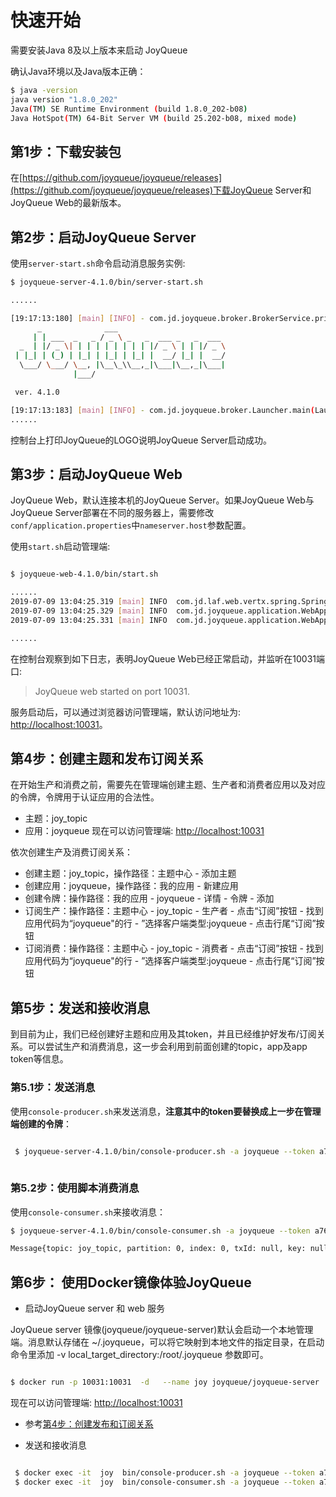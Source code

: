 

# 快速开始

需要安装Java 8及以上版本来启动 JoyQueue

确认Java环境以及Java版本正确：

```bash
$ java -version
java version "1.8.0_202"
Java(TM) SE Runtime Environment (build 1.8.0_202-b08)
Java HotSpot(TM) 64-Bit Server VM (build 25.202-b08, mixed mode)
```

## 第1步：下载安装包

在[https://github.com/joyqueue/joyqueue/releases](https://github.com/joyqueue/joyqueue/releases)下载JoyQueue Server和JoyQueue Web的最新版本。

## 第2步：启动JoyQueue Server

使用`server-start.sh`命令启动消息服务实例:

```bash
$ joyqueue-server-4.1.0/bin/server-start.sh

......

[19:17:13:180] [main] [INFO] - com.jd.joyqueue.broker.BrokerService.printConfig(BrokerService.java:303) - broker.id[1562576766],ip[10.0.16.231],frontPort[50088],backendPort[50089],monitorPort[50090],nameServer port[50091]
      _              ___
     | | ___  _   _ / _ \ _   _  ___ _   _  ___
  _  | |/ _ \| | | | | | | | | |/ _ \ | | |/ _ \
 | |_| | (_) | |_| | |_| | |_| |  __/ |_| |  __/
  \___/ \___/ \__, |\__\_\\__,_|\___|\__,_|\___|
              |___/

 ver. 4.1.0

[19:17:13:183] [main] [INFO] - com.jd.joyqueue.broker.Launcher.main(Launcher.java:35) - JoyQueue is started
......
```

控制台上打印JoyQueue的LOGO说明JoyQueue Server启动成功。

## 第3步：启动JoyQueue Web

JoyQueue Web，默认连接本机的JoyQueue Server。如果JoyQueue Web与JoyQueue Server部署在不同的服务器上，需要修改`conf/application.properties`中`nameserver.host`参数配置。

使用`start.sh`启动管理端:

```bash

$ joyqueue-web-4.1.0/bin/start.sh

......
2019-07-09 13:04:25.319 [main] INFO  com.jd.laf.web.vertx.spring.SpringVertx - success starting Vert.x
2019-07-09 13:04:25.329 [main] INFO  com.jd.joyqueue.application.WebApplication - Started WebApplication in 4.179 seconds (JVM running for 4.776)
2019-07-09 13:04:25.331 [main] INFO  com.jd.joyqueue.application.WebApplication - JoyQueue web started on port 10031.

......
```

在控制台观察到如下日志，表明JoyQueue Web已经正常启动，并监听在10031端口:

> JoyQueue web started on port 10031.

服务启动后，可以通过浏览器访问管理端，默认访问地址为: [http://localhost:10031](http://localhost:10031)。

## 第4步：创建主题和发布订阅关系

在开始生产和消费之前，需要先在管理端创建主题、生产者和消费者应用以及对应的令牌，令牌用于认证应用的合法性。

* 主题：joy_topic
* 应用：joyqueue
现在可以访问管理端: [http://localhost:10031](http://localhost:10031)

依次创建生产及消费订阅关系：

* 创建主题：joy_topic，操作路径：主题中心 - 添加主题
* 创建应用：joyqueue，操作路径：我的应用 - 新建应用
* 创建令牌：操作路径：我的应用 - joyqueue - 详情 - 令牌 - 添加
* 订阅生产：操作路径：主题中心 - joy_topic - 生产者 - 点击“订阅”按钮 - 找到应用代码为“joyqueue"的行 - ”选择客户端类型:joyqueue - 点击行尾“订阅”按钮
* 订阅消费：操作路径：主题中心 - joy_topic - 消费者 - 点击“订阅”按钮 - 找到应用代码为“joyqueue"的行 - ”选择客户端类型:joyqueue - 点击行尾“订阅”按钮

## 第5步：发送和接收消息

到目前为止，我们已经创建好主题和应用及其token，并且已经维护好发布/订阅关系。可以尝试生产和消费消息，这一步会利用到前面创建的topic，app及app token等信息。

### 第5.1步：发送消息

使用`console-producer.sh`来发送消息，**注意其中的token要替换成上一步在管理端创建的令牌**：

```bash

 $ joyqueue-server-4.1.0/bin/console-producer.sh -a joyqueue --token a768388469e144b0b6cbe87a6e339a3c -t joy_topic -b "Hello,JoyQueue"
   
```

### 第5.2步：使用脚本消费消息

使用`console-consumer.sh`来接收消息：

```bash
$ joyqueue-server-4.1.0/bin/console-consumer.sh -a joyqueue --token a768388469e144b0b6cbe87a6e339a3c -t joy_topic

Message{topic: joy_topic, partition: 0, index: 0, txId: null, key: null, body: Hello,JoyQueue}
```

## 第6步： 使用Docker镜像体验JoyQueue

* 启动JoyQueue server 和 web 服务

JoyQueue server 镜像(joyqueue/joyqueue-server)默认会启动一个本地管理端。消息默认存储在 ~/.joyqueue，可以将它映射到本地文件的指定目录，在启动命令里添加
-v local_target_directory:/root/.joyqueue 参数即可。

```bash

$ docker run -p 10031:10031  -d   --name joy joyqueue/joyqueue-server

```

现在可以访问管理端: [http://localhost:10031](http://localhost:10031)

* 参考[第4步：创建发布和订阅关系](#%e7%ac%ac4%e6%ad%a5%e5%88%9b%e5%bb%ba%e4%b8%bb%e9%a2%98%e5%92%8c%e5%8f%91%e5%b8%83%e8%ae%a2%e9%98%85%e5%85%b3%e7%b3%bb)

* 发送和接收消息

```bash

 $ docker exec -it  joy  bin/console-producer.sh -a joyqueue --token a768388469e144b0b6cbe87a6e339a3c -t joy_topic -b "Hello,JoyQueue"
 $ docker exec -it  joy  bin/console-consumer.sh -a joyqueue --token a768388469e144b0b6cbe87a6e339a3c -t joy_topic

```
